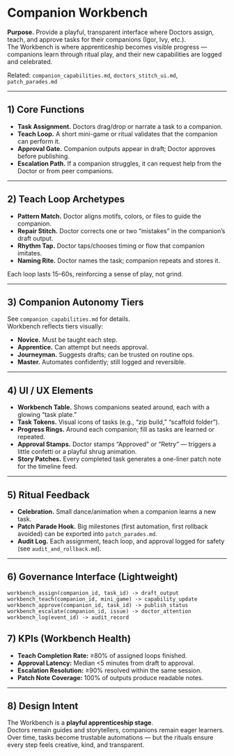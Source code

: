 # Companion Workbench

**Purpose.** Provide a playful, transparent interface where Doctors assign, teach, and approve tasks for their companions (Igor, Ivy, etc.).  
The Workbench is where apprenticeship becomes visible progress — companions learn through ritual play, and their new capabilities are logged and celebrated.

Related: `companion_capabilities.md`, `doctors_stitch_ui.md`, `patch_parades.md`

---

## 1) Core Functions

- **Task Assignment.** Doctors drag/drop or narrate a task to a companion.  
- **Teach Loop.** A short mini-game or ritual validates that the companion can perform it.  
- **Approval Gate.** Companion outputs appear in draft; Doctor approves before publishing.  
- **Escalation Path.** If a companion struggles, it can request help from the Doctor or from peer companions.

---

## 2) Teach Loop Archetypes

- **Pattern Match.** Doctor aligns motifs, colors, or files to guide the companion.  
- **Repair Stitch.** Doctor corrects one or two “mistakes” in the companion’s draft output.  
- **Rhythm Tap.** Doctor taps/chooses timing or flow that companion imitates.  
- **Naming Rite.** Doctor names the task; companion repeats and stores it.  

Each loop lasts 15–60s, reinforcing a sense of play, not grind.

---

## 3) Companion Autonomy Tiers

See `companion_capabilities.md` for details.  
Workbench reflects tiers visually:

- **Novice.** Must be taught each step.  
- **Apprentice.** Can attempt but needs approval.  
- **Journeyman.** Suggests drafts; can be trusted on routine ops.  
- **Master.** Automates confidently; still logged and reversible.  

---

## 4) UI / UX Elements

- **Workbench Table.** Shows companions seated around, each with a glowing “task plate.”  
- **Task Tokens.** Visual icons of tasks (e.g., “zip build,” “scaffold folder”).  
- **Progress Rings.** Around each companion; fill as tasks are learned or repeated.  
- **Approval Stamps.** Doctor stamps “Approved” or “Retry” — triggers a little confetti or a playful shrug animation.  
- **Story Patches.** Every completed task generates a one-liner patch note for the timeline feed.

---

## 5) Ritual Feedback

- **Celebration.** Small dance/animation when a companion learns a new task.  
- **Patch Parade Hook.** Big milestones (first automation, first rollback avoided) can be exported into `patch_parades.md`.  
- **Audit Log.** Each assignment, teach loop, and approval logged for safety (see `audit_and_rollback.md`).  

---

## 6) Governance Interface (Lightweight)

```text
workbench_assign(companion_id, task_id) -> draft_output
workbench_teach(companion_id, mini_game) -> capability_update
workbench_approve(companion_id, task_id) -> publish_status
workbench_escalate(companion_id, issue) -> doctor_attention
workbench_log(event_id) -> audit_record
```

## 7) KPIs (Workbench Health)

- **Teach Completion Rate:** ≥80% of assigned loops finished.  
- **Approval Latency:** Median <5 minutes from draft to approval.  
- **Escalation Resolution:** ≥90% resolved within the same session.  
- **Patch Note Coverage:** 100% of outputs produce readable notes.  

---

## 8) Design Intent

The Workbench is a **playful apprenticeship stage**.  
Doctors remain guides and storytellers, companions remain eager learners.  
Over time, tasks become trustable automations — but the rituals ensure every step feels creative, kind, and transparent.

